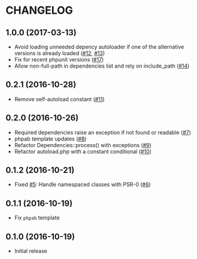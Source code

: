 # CHANGELOG

## 1.0.0 (2017-03-13)

* Avoid loading unneeded depency autoloader if one of the alternative
  versions is already loaded
  ([#12](https://github.com/php-fedora/autoloader/issues/12),
  [#13](https://github.com/php-fedora/autoloader/pull/13))
* Fix for recent phpunit versions
  ([#17](https://github.com/php-fedora/autoloader/pull/17))
* Allow non-full-path in dependencies list and rely on include_path
  ([#14](https://github.com/php-fedora/autoloader/pull/14))

## 0.2.1 (2016-10-28)

* Remove self-autoload constant
  ([#11](https://github.com/php-fedora/autoloader/pull/11))

## 0.2.0 (2016-10-26)

* Required dependencies raise an exception if not found or readable
  ([#7](https://github.com/php-fedora/autoloader/pull/7))
* phpab template updates
  ([#8](https://github.com/php-fedora/autoloader/pull/8))
* Refactor Dependencies::process() with exceptions
  ([#9](https://github.com/php-fedora/autoloader/pull/9))
* Refactor autoload.php with a constant conditional
  ([#10](https://github.com/php-fedora/autoloader/pull/10))

## 0.1.2 (2016-10-21)

* Fixed [#5](https://github.com/php-fedora/autoloader/issues/5):
  Handle namespaced classes with PSR-0
  ([#6](https://github.com/php-fedora/autoloader/pull/6))

## 0.1.1 (2016-10-19)

* Fix `phpab` template

## 0.1.0 (2016-10-19)

* Initial release
